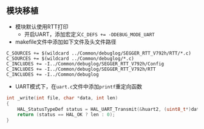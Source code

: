 ## 模块移植
- 模块默认使用RTT打印
    - 开启UART，添加宏定义`C_DEFS += -DDEBUG_MODE_UART`
- makefile文件中添加如下文件及头文件路径
```
C_SOURCES += $(wildcard ../Common/debuglog/SEGGER_RTT_V792h/RTT/*.c)
C_SOURCES += $(wildcard ../Common/debuglog/*.c)
C_INCLUDES += -I../Common/debuglog/SEGGER_RTT_V792h/Config 
C_INCLUDES += -I../Common/debuglog/SEGGER_RTT_V792h/RTT 
C_INCLUDES += -I../Common/debuglog 
```
- UART模式下，在`uart.c`文件中添加`printf`重定向函数
```C
int _write(int file, char *data, int len)
{
    HAL_StatusTypeDef status = HAL_UART_Transmit(&huart2, (uint8_t*)data, len, 1000);
    return (status == HAL_OK ? len : 0);
}
```
